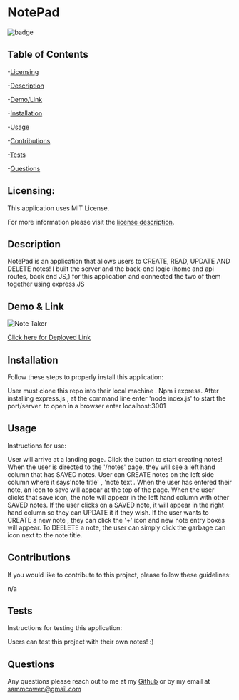 # NotePad

  ![badge](https://img.shields.io/badge/license-MITLicense-brightorange)
  
  ## Table of Contents
  
-[Licensing](#Licensing)

-[Description](#Description)

-[Demo/Link](#Demo/Link)

-[Installation](#Installation)

-[Usage](#Usage)

-[Contributions](#Contributions)

-[Tests](#Tests)

-[Questions](#Questions)

  ## Licensing:
 
  This application uses MIT License.

  For more information please visit the [license description](https://choosealicense.com/licenses/mit/).

  ## Description

  NotePad is an application that allows users to CREATE, READ, UPDATE AND DELETE notes! I built the server and the back-end logic (home and api routes, back end JS,) for this application and connected the two of them together using express.JS
  
  ## Demo & Link
  
  ![Note Taker](https://user-images.githubusercontent.com/92121595/156909439-887c9cda-171c-4c47-8499-f865e6c4db92.gif)
  
   [Click here for Deployed Link](https://serene-temple-34885.herokuapp.com/)
  ## Installation
  Follow these steps to properly install this application:

  User must clone this repo into their local machine . Npm i express. After installing express.js , at the command line enter 'node index.js' to start the port/server. to open in a browser enter localhost:3001 

  ## Usage 
  Instructions for use:

  User will arrive at a landing page. Click the button to start creating notes! When the user is directed to the '/notes' page, they will see a left hand column that has SAVED notes. User can CREATE notes on the left side column where it says'note title' , 'note text'. When the user has entered their note, an icon to save will appear at the top of the page. When the user clicks that save icon, the note will appear in the left hand column with other SAVED notes. If the user clicks on a SAVED note, it will appear in the right hand column so they can UPDATE it if they wish. If the user wants to CREATE a new note , they can click the '+' icon and new note entry boxes will appear. To DEELETE a note, the user can simply click the garbage can icon next to the note title.

  ## Contributions
  If you would like to contribute to this project, please follow these guidelines: 

  n/a

  ## Tests 
  Instructions for testing this application:

  Users can test this project with their own notes! :)

  ## Questions
  Any questions please reach out to me at my [Github](https://github.com/sammcowen)
   or by my email at  sammcowen@gmail.com
